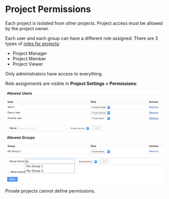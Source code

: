 Project Permissions
===================

Each project is isolated from other projects.
Project access must be allowed by the project owner.

Each user and each group can have a different role assigned.
There are 3 types of [roles for projects](roles.markdown):

- Project Manager
- Project Member
- Project Viewer

Only administrators have access to everything.

Role assignments are visible in **Project Settings > Permissions**:

![Project Permissions](../screenshots/project-permissions.png)

Private projects cannot define permissions.

